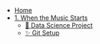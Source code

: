 * [Home](/)
* [1. When the Music Starts](1-when-the-music-starts/README.md)
  * [🚀 Data Science Project](1-when-the-music-starts/1-data-science-project.md)
  <!-- * [🥮 Object Storage](1-when-the-music-starts/2-minio-object-storage.md) -->
  <!-- * [🎶 Notebook Setup](1-when-the-music-starts/3-notebook-setup.md) -->
  * [✨ Git Setup](1-when-the-music-starts/4-git-setup.md)
